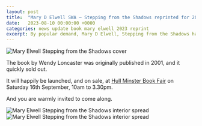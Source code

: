 ```yaml
---
layout: post
title:  "Mary D Elwell SWA — Stepping from the Shadows reprinted for 2023"
date:   2023-08-10 00:00:00 +0000
categories: news update book mary elwell 2023 reprint
excerpt: By popular demand, Mary D Elwell, Stepping from the Shadows has just been reprinted for 2023 after so long!
---
```


<img class="float-pic" src="{{site.imagepath}}book-elwell-step-cover.jpg" alt="Mary Elwell Stepping from the Shadows cover"/>

The book by Wendy Loncaster was originally published in 2001, and it quickly sold out.

It will happily be launched, and on sale, at <a href="https://hm.churchsuite.com/events/f3u2wuqd" title="Hull Minster Book Fair" target="_blank">Hull Minster Book Fair</a> on Saturday 16th September, 10am to 3.30pm.

And you are warmly invited to come along.

<img class="full-width" src="{{site.imagepath}}/ss/book-ss-spread-2.jpg" alt="Mary Elwell Stepping from the Shadows interior spread"/>
<img class="full-width" src="{{site.imagepath}}/ss/book-ss-spread-1.jpg" alt="Mary Elwell Stepping from the Shadows interior spread"/>